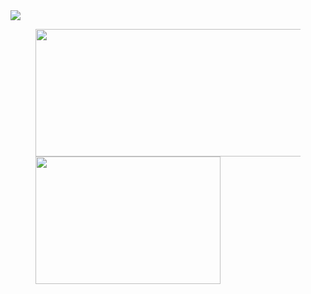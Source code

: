 <img id= "sec" src="https://z3.ax1x.com/2021/04/10/cdk2X6.jpg" border-radius="8">

<figure class="third">
  <img src="https://github-readme-stats.vercel.app/api?username=Kuibagit" width="536" height="204" align ="left"><img src="https://z3.ax1x.com/2021/04/10/cdnkuR.jpg" width="296p" height="204" style="float:leth;"/>
</figure>

<!--
**Kuibagit/Kuibagit** is a ✨ _special_ ✨ repository because its `README.md` (this file) appears on your GitHub profile.

Here are some ideas to get you started:

- 🔭 I’m currently working on ...
- 🌱 I’m currently learning ...
- 👯 I’m looking to collaborate on ...
- 🤔 I’m looking for help with ...
- 💬 Ask me about ...
- 📫 How to reach me: ...
- 😄 Pronouns: ...
- ⚡ Fun fact: ...
-->

